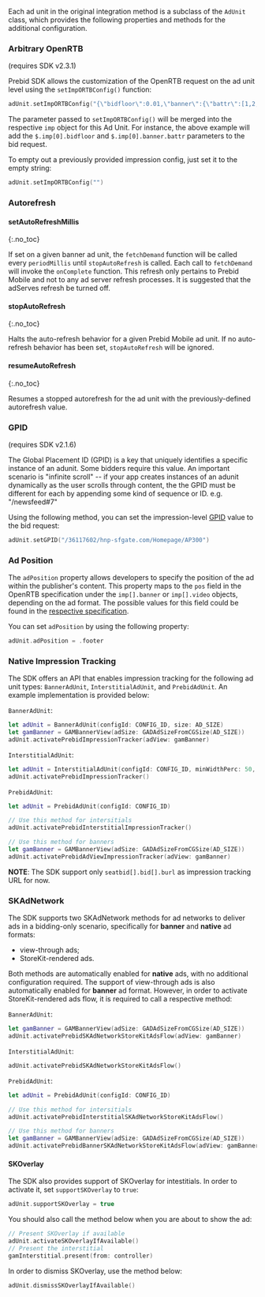 Each ad unit in the original integration method is a subclass of the `AdUnit` class, which provides the following properties and methods for the additional configuration.

### Arbitrary OpenRTB

(requires SDK v2.3.1)

Prebid SDK allows the customization of the OpenRTB request on the ad unit level using the `setImpORTBConfig()` function: 

``` swift
adUnit.setImpORTBConfig("{\"bidfloor\":0.01,\"banner\":{\"battr\":[1,2,3,4]}}")
```
 
The parameter passed to `setImpORTBConfig()` will be merged into the respective `imp` object for this Ad Unit. For instance, the above example will add the `$.imp[0].bidfloor` and `$.imp[0].banner.battr` parameters to the bid request.  

To empty out a previously provided impression config, just set it to the empty string: 

``` swift
adUnit.setImpORTBConfig("")
```

### Autorefresh

#### setAutoRefreshMillis
{:.no_toc}

If set on a given banner ad unit, the `fetchDemand` function will be called every `periodMillis` until `stopAutoRefresh` is called. Each call to `fetchDemand` will invoke the `onComplete` function. This refresh only pertains to Prebid Mobile and not to any ad server refresh processes. It is suggested that the adServes refresh be turned off.

#### stopAutoRefresh
{:.no_toc}

Halts the auto-refresh behavior for a given Prebid Mobile ad unit. If no auto-refresh behavior has been set, `stopAutoRefresh` will be ignored.

#### resumeAutoRefresh
{:.no_toc}

Resumes a stopped autorefresh for the ad unit with the previously-defined autorefresh value.

### GPID

(requires SDK v2.1.6)

The Global Placement ID (GPID) is a key that uniquely identifies a specific instance of an adunit. Some bidders require this value. An important scenario is "infinite scroll" -- if your app creates instances
of an adunit dynamically as the user scrolls through content, the the GPID must be different for each by appending some kind of sequence or ID. e.g. "/newsfeed#7"

Using the following method, you can set the impression-level [GPID](https://docs.prebid.org/features/pbAdSlot.html#the-gpid) value to the bid request:

``` swift
adUnit.setGPID("/36117602/hnp-sfgate.com/Homepage/AP300")
```

### Ad Position

The `adPosition` property allows developers to specify the position of the ad within the publisher's content. This property maps to the `pos` field in the OpenRTB specification under the `imp[].banner` or `imp[].video` objects, depending on the ad format. The possible values for this field could be found in the [respective specification](https://github.com/InteractiveAdvertisingBureau/AdCOM/blob/main/AdCOM%20v1.0%20FINAL.md#list--placement-positions-).

You can set `adPosition` by using the following property: 

```swift
adUnit.adPosition = .footer
```

### Native Impression Tracking

The SDK offers an API that enables impression tracking for the following ad unit types: `BannerAdUnit`, `InterstitialAdUnit`, and `PrebidAdUnit`. An example implementation is provided below:

`BannerAdUnit`:

```swift
let adUnit = BannerAdUnit(configId: CONFIG_ID, size: AD_SIZE)
let gamBanner = GAMBannerView(adSize: GADAdSizeFromCGSize(AD_SIZE))
adUnit.activatePrebidImpressionTracker(adView: gamBanner)
```

`InterstitialAdUnit`:

```swift
let adUnit = InterstitialAdUnit(configId: CONFIG_ID, minWidthPerc: 50, minHeightPerc: 70)
adUnit.activatePrebidImpressionTracker()
```

`PrebidAdUnit`:

```swift
let adUnit = PrebidAdUnit(configId: CONFIG_ID)

// Use this method for intersitials
adUnit.activatePrebidInterstitialImpressionTracker()

// Use this method for banners
let gamBanner = GAMBannerView(adSize: GADAdSizeFromCGSize(AD_SIZE))
adUnit.activatePrebidAdViewImpressionTracker(adView: gamBanner)
```

**NOTE**: The SDK support only `seatbid[].bid[].burl` as impression tracking URL for now.

### SKAdNetwork 

The SDK supports two SKAdNetwork methods for ad networks to deliver ads in a bidding-only scenario, specifically for **banner** and **native** ad formats:

- view-through ads;
- StoreKit-rendered ads.

Both methods are automatically enabled for **native** ads, with no additional configuration required. The support of view-through ads is also automatically enabled for **banner** ad format. However, in order to activate StoreKit-rendered ads flow, it is required to call a respective method: 

`BannerAdUnit`:

```swift
let gamBanner = GAMBannerView(adSize: GADAdSizeFromCGSize(AD_SIZE))
adUnit.activatePrebidSKAdNetworkStoreKitAdsFlow(adView: gamBanner)
```

`InterstitialAdUnit`:

```swift
adUnit.activatePrebidSKAdNetworkStoreKitAdsFlow()
```

`PrebidAdUnit`:

```swift
let adUnit = PrebidAdUnit(configId: CONFIG_ID)

// Use this method for intersitials
adUnit.activatePrebidInterstitialSKAdNetworkStoreKitAdsFlow()

// Use this method for banners
let gamBanner = GAMBannerView(adSize: GADAdSizeFromCGSize(AD_SIZE))
adUnit.activatePrebidBannerSKAdNetworkStoreKitAdsFlow(adView: gamBanner)
```

#### SKOverlay

The SDK also provides support of SKOverlay for intestitials. In order to activate it, set `supportSKOverlay` to `true`:

```swift
adUnit.supportSKOverlay = true
```

You should also call the method below when you are about to show the ad: 

```swift
// Present SKOverlay if available
adUnit.activateSKOverlayIfAvailable()
// Present the interstitial
gamInterstitial.present(from: controller)
```

In order to dismiss SKOverlay, use the method below:

```swift
adUnit.dismissSKOverlayIfAvailable()
```